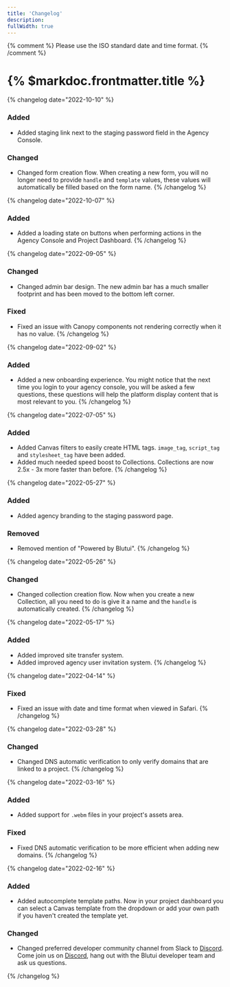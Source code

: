 ```yaml
---
title: 'Changelog'
description: 
fullWidth: true
---
```


{% comment %}
Please use the ISO standard date and time format.
{% /comment %}

# {% $markdoc.frontmatter.title %}

{% changelog date="2022-10-10" %}
### Added

- Added staging link next to the staging password field in the Agency Console.

### Changed

- Changed form creation flow. When creating a new form, you will no longer need to provide `handle` and `template` values, these values will automatically be filled based on the form name.
{% /changelog %}

{% changelog date="2022-10-07" %}
### Added

- Added a loading state on buttons when performing actions in the Agency Console and Project Dashboard.
{% /changelog %}

{% changelog date="2022-09-05" %}
### Changed

- Changed admin bar design. The new admin bar has a much smaller footprint and has been moved to the bottom left corner.

### Fixed

- Fixed an issue with Canopy components not rendering correctly when it has no value.
{% /changelog %}

{% changelog date="2022-09-02" %}
### Added

- Added a new onboarding experience. You might notice that the next time you login to your agency console, you will be asked a few questions, these questions will help the platform display content that is most relevant to you.
{% /changelog %}

{% changelog date="2022-07-05" %}
### Added

- Added Canvas filters to easily create HTML tags. `image_tag`, `script_tag` and `stylesheet_tag` have been added.
- Added much needed speed boost to Collections. Collections are now 2.5x - 3x more faster than before.
{% /changelog %}

{% changelog date="2022-05-27" %}
### Added

- Added agency branding to the staging password page.

### Removed

- Removed mention of "Powered by Blutui".
{% /changelog %}

{% changelog date="2022-05-26" %}
### Changed

- Changed collection creation flow. Now when you create a new Collection, all you need to do is give it a name and the `handle` is automatically created.
{% /changelog %}

{% changelog date="2022-05-17" %}
### Added

- Added improved site transfer system.
- Added improved agency user invitation system.
{% /changelog %}

{% changelog date="2022-04-14" %}
### Fixed

- Fixed an issue with date and time format when viewed in Safari.
{% /changelog %}

{% changelog date="2022-03-28" %}
### Changed

- Changed DNS automatic verification to only verify domains that are linked to a project.
{% /changelog %}

{% changelog date="2022-03-16" %}
### Added

- Added support for `.webm` files in your project's assets area.

### Fixed

- Fixed DNS automatic verification to be more efficient when adding new domains.
{% /changelog %}

{% changelog date="2022-02-16" %}
### Added

- Added autocomplete template paths. Now in your project dashboard you can select a Canvas template from the dropdown or add your own path if you haven't created the template yet.

### Changed

- Changed preferred developer community channel from Slack to [Discord](https://discord.gg/4H8dZW6Fva). Come join us on [Discord](https://discord.gg/4H8dZW6Fva), hang out with the Blutui developer team and ask us questions.

{% /changelog %}
